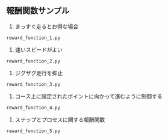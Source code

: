 ## 報酬関数サンプル
1. まっすぐ走るとお得な場合
```
reward_function_1.py
```
1. 速いスピードがよい
```
reward_function_2.py
```
1. ジグザグ走行を抑止
```
reward_function_3.py
```
1. コース上に設定されたポイントに向かって進むように制御する
```
reward_function_4.py
```
1. ステップとプロセスに関する報酬関数
```
reward_function_5.py
```
